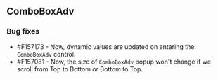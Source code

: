 ## ComboBoxAdv

### Bug fixes

* \#F157173 - Now, dynamic values are updated on entering the `ComboBoxAdv` control.
* \#F157081 - Now, the size of `ComboBoxAdv` popup won't change if we scroll from Top to Bottom or Bottom to Top.

